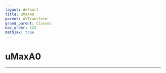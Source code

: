 ```yaml
---
layout: default
title: uMaxA0
parent: WVTransform
grand_parent: Classes
nav_order: 223
mathjax: true
---
```


#  uMaxA0




---

